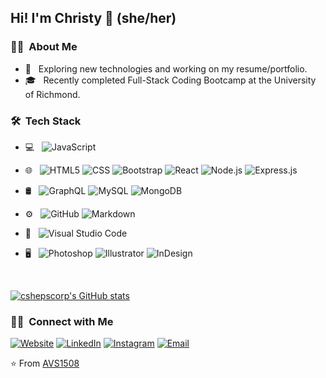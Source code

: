 <h2> Hi! I'm Christy 👋 (she/her)</h2>


<h3> 👩‍💻 &nbsp;About Me </h3>

- 🤔 &nbsp; Exploring new technologies and working on my resume/portfolio.
- 🎓 &nbsp; Recently completed Full-Stack Coding Bootcamp at the University of Richmond.

<h3> 🛠 &nbsp;Tech Stack</h3>

- 💻 &nbsp;
  ![JavaScript](https://img.shields.io/badge/-JavaScript-333333?style=flat&logo=javascript)
- 🌐 &nbsp;
  ![HTML5](https://img.shields.io/badge/-HTML5-333333?style=flat&logo=HTML5)
  ![CSS](https://img.shields.io/badge/-CSS-333333?style=flat&logo=CSS3&logoColor=1572B6)
  ![Bootstrap](https://img.shields.io/badge/-Bootstrap-333333?style=flat&logo=bootstrap&logoColor=563D7C)
  ![React](https://img.shields.io/badge/-React-333333?style=flat&logo=react)
  ![Node.js](https://img.shields.io/badge/-Node.js-333333?style=flat&logo=node.js)
  ![Express.js](https://img.shields.io/badge/-Express-333333?style=flat&logo=express)

- 🛢 &nbsp;
  ![GraphQL](https://img.shields.io/badge/-GraphQL-333333?style=flat&logo=GraphQL)
  ![MySQL](https://img.shields.io/badge/-MySQL-333333?style=flat&logo=mysql)
  ![MongoDB](https://img.shields.io/badge/-MongoDB-333333?style=flat&logo=mongodb)
- ⚙️ &nbsp;
  ![GitHub](https://img.shields.io/badge/-GitHub-333333?style=flat&logo=github)
  ![Markdown](https://img.shields.io/badge/-Markdown-333333?style=flat&logo=markdown)
- 🔧 &nbsp;
  ![Visual Studio Code](https://img.shields.io/badge/-Visual%20Studio%20Code-333333?style=flat&logo=visual-studio-code&logoColor=007ACC)

-  🖥 &nbsp; ![Photoshop](https://img.shields.io/badge/-Photoshop-333333?style=flat&logo=adobe-photoshop)
  ![Illustrator](https://img.shields.io/badge/-Illustrator-333333?style=flat&logo=adobe-illustrator)
  ![InDesign](https://img.shields.io/badge/-InDesign-333333?style=flat&logo=adobe-indesign)

<br/>

[![cshepscorp's GitHub stats](https://github-readme-stats.vercel.app/api?username=cshepscorp&show_icons=true&theme=algolia)](https://github.com/cshepscorp/github-readme-stats)

<h3> 🤝🏻 &nbsp;Connect with Me </h3>

<p align="left">
<a href="https://morning-gorge-60184.herokuapp.com/"><img alt="Website" src="https://img.shields.io/badge/Website-My%20Portfolio-blue?style=flat-square&logo=google-chrome"></a>
<a href="https://www.linkedin.com/in/christinasheppard/"><img alt="LinkedIn" src="https://img.shields.io/badge/LinkedIn-Christy%20Sheppard-blue?style=flat-square&logo=linkedin"></a>
<a href="https://twitter.com/cshepscorp"><img alt="Instagram" src="https://img.shields.io/badge/Instagram-cshepscorp-blue?style=flat-square&logo=instagram"></a>
<a href="mailto:sheppard.christy@gmail.com"><img alt="Email" src="https://img.shields.io/badge/Email-sheppard.christy@gmail.com-blue?style=flat-square&logo=gmail"></a>
</p>

⭐️ From [AVS1508](https://github.com/AVS1508)

